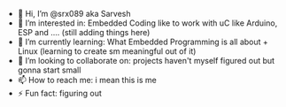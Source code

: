 - 👋 Hi, I’m @srx089 aka Sarvesh
- 👀 I’m interested in: Embedded Coding like to work with uC like Arduino, ESP and .... (still adding things here)
- 🌱 I’m currently learning: What Embedded Programming is all about + Linux (learning to create sm meaningful out of it)
- 💞️ I’m looking to collaborate on: projects haven't myself figured out but gonna start small 
- 📫 How to reach me: i mean this is me 
- ⚡ Fun fact: figuring out

<!---
srx089/srx089 is a ✨ special ✨ repository because its `README.md` (this file) appears on your GitHub profile.
You can click the Preview link to take a look at your changes.
--->
